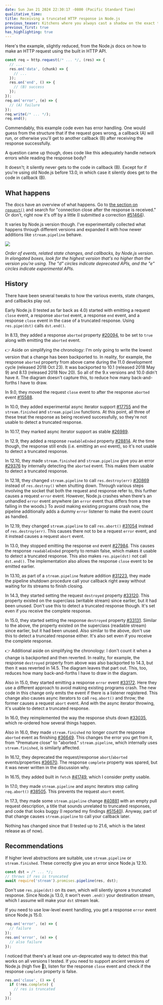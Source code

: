 ```yaml
---
date: Sun Jan 21 2024 22:30:17 -0800 (Pacific Standard Time)
qualitative_time: 
title: Receiving a truncated HTTP response in Node.js
previous_teaser: Kitchens where you always cast a shadow on the exact thing you're working on
previous_first: true
has_highlighting: true
---
```

Here's the example, slightly reduced, from the Node.js docs on how to make an HTTP request using the built in HTTP API.

```js
const req = http.request(/* ... */, (res) => {
  // ...
  res.on('data', (chunk) => {
    // ...
  });
  res.on('end', () => {
    // (B) success
  });
});
req.on('error', (e) => {
  // (A) failure
});
req.write(/* ... */);
req.end();
```

Commendably, this example code even has error handling.
One would guess from the structure that if the request goes wrong, a callback (A) will run, or otherwise you'll get to another callback (B) after receiving the response successfully.

A question came up though, does code like this adequately handle network errors while reading the response body?

It doesn't; it silently never gets to the code in callback (B).
Except for if you're using old Node.js before 13.0, in which case it silently does get to the code in callback (B).

## What happens

The docs have an overview of what happens.
Go to [the section on `request()`](https://nodejs.org/api/http.html#httprequestoptions-callback) and search for "connection close after the response is received."
Or don't, right now it's off by a little
(I submitted a correction [#51464](https://github.com/nodejs/node/pull/51464)).

It varies by Node.js version though.
I've experimentally collected what happens through different versions and expanded it with how newer additions like `stream.pipeline` behave.

![](/assets/2024/http-truncate-events.svg)

_Order of events, related state changes, and callbacks, by Node.js version.
In elongated boxes, look for the highest version that's no higher than the version you're using.
The "d" circles indicate deprecated APIs, and the "e" circles indicate experimental APIs._

## History

There have been several tweaks to how the various events, state changes, and callbacks play out.

Early Node.js (I tested as far back as 4.0) started with emitting
a request `close` event,
a response `aborted` event,
a response `end` event, and
a response `close` event
in the case of a truncated response.
Using `res.pipe(dst)` calls `dst.end()`.

In 8.13, they added a response `aborted` property [#20094](https://github.com/nodejs/node/pull/20094), to be set to `true` along with emitting the `aborted` event.

👉 Aside on simplifying the chronology: I'm only going to write the lowest version that a change has been backported to.
In reality, for example, the response `aborted` property from above came during the 11.0 development cycle (released 2018 Oct 23).
It was backported to 10.1 (released 2018 May 9) and 8.13 (released 2018 Nov 20).
So all of the 9.x versions and 10.0 didn't have it.
The diagram doesn't capture this, to reduce how many back-and-forths I have to draw.

In 9.0, they moved the request `close` event to after the response `aborted` event [#15588](https://github.com/nodejs/node/pull/15588).

In 10.0, they added experimental async iterator support [#17755](https://github.com/nodejs/node/pull/17755) and the `stream.finished` and `stream.pipeline` functions.
At this point, all three of these treat the response as being received successfully, so they're not usable to detect a truncated response.

In 10.17, they marked async iterator support as stable [#26989](https://github.com/nodejs/node/pull/26989).

In 12.9, they added a response `readableEnded` property [#28814](https://github.com/nodejs/node/pull/28814).
At the time though, the response still ends (i.e. emitting an `end` event), so it's not usable to detect a truncated response.

In 12.10, they made `stream.finished` and `stream.pipeline` give you an error [#29376](https://github.com/nodejs/node/pull/29376) by internally detecting the `aborted` event.
This makes them usable to detect a truncated response.

In 12.18, they changed `stream.pipeline` to call `res.destroy(err)` [#30869](https://github.com/nodejs/node/pull/30869) instead of `res.destroy()` when shutting down.
Through various steps involving the socket that both the request and response refer to, this further causes a request `error` event.
However, Node.js crashes when there's an unhandled `error` event anywhere
(an `error` event thus differs from a tree falling in the woods.)
To avoid making existing programs crash now, the pipeline additionally adds a dummy `error` listener to make the event count as handled.

In 12.19, they changed `stream.pipeline` to call `res.abort()` [#31054](https://github.com/nodejs/node/pull/31054) instead of `res.destroy(err)`.
This causes there not to be a request `error` event, and it instead causes a request `abort` event.

In 13.0, they stopped emitting the response `end` event [#27984](https://github.com/nodejs/node/pull/27984).
This causes the response `readableEnded` property to remain false, which makes it usable to detect a truncated response.
This also makes `res.pipe(dst)` not call `dst.end()`.
The implementation also allows the response `close` event to be emitted earlier.

In 13.10, as part of a `stream.pipeline` feature addition [#31223](https://github.com/nodejs/node/pull/31223), they made the pipeline shutdown procedure call your callback right away without waiting for its streams to finish closing.

In 14.3, they started setting the request `destroyed` property [#33120](https://github.com/nodejs/node/pull/33120).
This property existed on the superclass (writable stream) since earlier, but it had been unused.
Don't use this to detect a truncated response though.
It's set even if you receive the complete response.

In 15.0, they started setting the response `destroyed` property [#33131](https://github.com/nodejs/node/pull/33131).
Similar to the above, the property existed on the superclass (readable stream) since earlier, but it had been unused.
Also similar to the above, don't use this to detect a truncated response either.
It's also set even if you receive the complete response.

👉 Additional aside on simplifying the chronology: I don't count it when a change is backported and then reverted.
In reality, for example, the response `destroyed` property from above was also backported to 14.3, but then it was reverted in 14.5.
The diagram leaves that part out.
This, too, reduces how many back-and-forths I have to draw in the diagram.

Also in 15.0, they started emitting a response `error` event [#33172](https://github.com/nodejs/node/pull/33172).
Here they use a different approach to avoid making existing programs crash.
The new code in this change only emits the event if there is a listener registered.
This change also causes async iterators to call `req.abort()` and throw; the former causes a request `abort` event.
And with the async iterator throwing, it's usable to detect a truncated response.

In 16.0, they reimplemented the way the response shuts down [#33035](https://github.com/nodejs/node/pull/33035), which re-ordered how several things happen.

Also in 16.0, they made `stream.finished` no longer count the response `aborted` event as finishing [#36649](https://github.com/nodejs/node/pull/36649).
This changes the error you get from it, from "Premature close" to "aborted."
`stream.pipeline`, which internally uses `stream.finished`, is similarly affected.

In 16.12, they deprecated the request/response `abort`/`aborted` events/properties [#36670](https://github.com/nodejs/node/pull/36670).
The response `complete` property was spared, but it was never written in the discussion why.

In 16.15, they added built in `fetch` [#41749](https://github.com/nodejs/node/pull/41749), which I consider pretty usable.

In 17.0, they made `stream.pipeline` and async iterators stop calling `req.abort()` [#38505](https://github.com/nodejs/node/pull/38505).
This prevents the request `abort` event.

In 17.3, they made some `stream.pipeline` change [#40881](https://github.com/nodejs/node/pull/40881) with an empty pull request description, a title that sounds unrelated to truncated responses, and code that looks buggy
(I reported my findings [#51540](https://github.com/nodejs/node/issues/51540)).
Anyway, part of that change causes `stream.pipeline` to call your callback later.

Nothing has changed since that
(I tested up to 21.6, which is the latest release as of now).

## Recommendations

If higher level abstractions are suitable, use `stream.pipeline` or `stream.finished`.
These correctly give you an error since Node.js 12.10.

```js
const dst = /* ... */;
// throws if res is truncated
await require('stream').promises.pipeline(res, dst);
```

Don't use `res.pipe(dst)` on its own, which will silently ignore a truncated response.
Since Node.js 13.0, it won't even `.end()` your destination stream, which I assume will make your `dst` stream leak.

If you need to use low-level event handling, you get a response `error` event since Node.js 15.0.

```js
req.on('error', (e) => {
  // failure
});
res.on('error', (e) => {
  // also failure
});
```

I noticed that there's at least one un-deprecated way to detect this that works on all versions I tested.
If you need to support ancient versions of Node.js (high five 🥲), listen for the response `close` event and check if the response `complete` property is false.

```js
res.on('close', () => {
  if (!res.complete) {
    // res is truncated
  }
});
```

